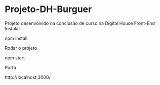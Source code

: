 # Projeto-DH-Burguer
Projeto desenvolvido na conclusão de curso na Digital House
Front-End
Instalar

npm install

Rodar o projeto

npm start

Porta

http://localhost:3000/

